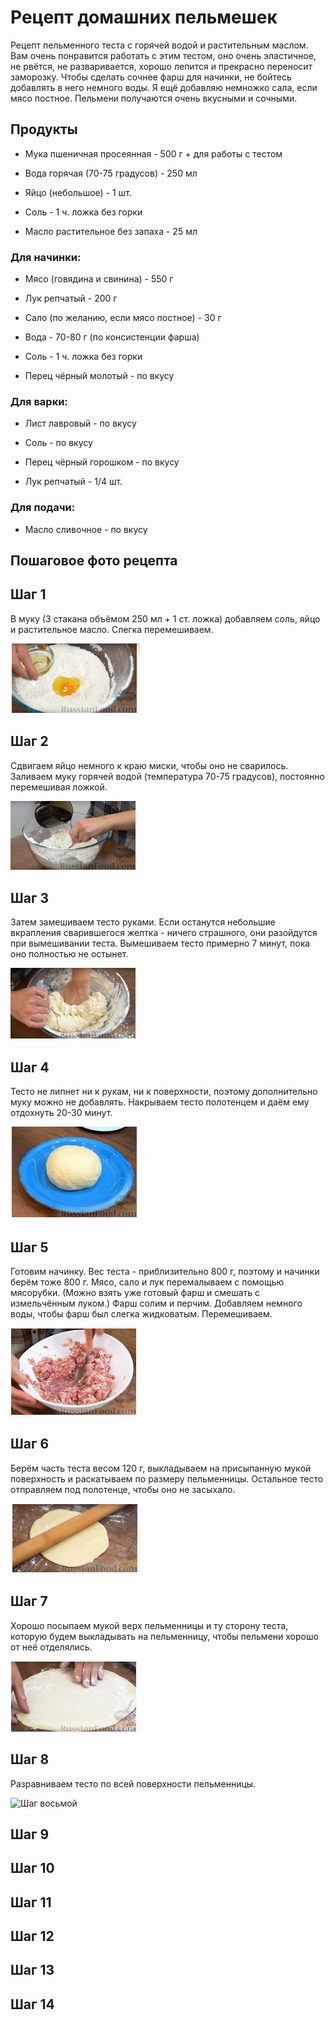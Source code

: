 # Рецепт домашних пельмешек

Рецепт пельменного теста с горячей водой и растительным маслом. Вам очень понравится работать с этим тестом, оно очень эластичное, не рвётся, не разваривается, хорошо лепится и прекрасно переносит заморозку. Чтобы сделать сочнее фарш для начинки, не бойтесь добавлять в него немного воды. Я ещё добавляю немножко сала, если мясо постное. Пельмени получаются очень вкусными и сочными.

## Продукты

* Мука пшеничная просеянная - 500 г + для работы с тестом

* Вода горячая (70-75 градусов) - 250 мл

* Яйцо (небольшое) - 1 шт.

* Соль - 1 ч. ложка без горки

* Масло растительное без запаха - 25 мл

### Для начинки:

* Мясо (говядина и свинина) - 550 г

* Лук репчатый - 200 г

* Сало (по желанию, если мясо постное) - 30 г

* Вода - 70-80 г (по консистенции фарша)

* Соль - 1 ч. ложка без горки

* Перец чёрный молотый - по вкусу

### Для варки:

* Лист лавровый - по вкусу

* Соль - по вкусу

* Перец чёрный горошком - по вкусу

* Лук репчатый - 1/4 шт.


### Для подачи:

* Масло сливочное - по вкусу

## Пошаговое фото рецепта

## Шаг 1

В муку (3 стакана объёмом 250 мл + 1 ст. ложка) добавляем соль, яйцо и растительное масло. Слегка перемешиваем.

![Шаг первый](shag_001.PNG)

## Шаг 2

Сдвигаем яйцо немного к краю миски, чтобы оно не сварилось. Заливаем муку горячей водой (температура 70-75 градусов), постоянно перемешивая ложкой.

![Шаг второй](shag_002.PNG)

## Шаг 3

Затем замешиваем тесто руками. Если останутся небольшие вкрапления сварившегося желтка - ничего страшного, они разойдутся при вымешивании теста.
Вымешиваем тесто примерно 7 минут, пока оно полностью не остынет.

![Шаг третий](shag_003.PNG)

## Шаг 4

Тесто не липнет ни к рукам, ни к поверхности, поэтому дополнительно муку можно не добавлять.
Накрываем тесто полотенцем и даём ему отдохнуть 20-30 минут.

![Шаг четвёртый](shag_004.PNG)

## Шаг 5

Готовим начинку. Вес теста - приблизительно 800 г, поэтому и начинки берём тоже 800 г.
Мясо, сало и лук перемалываем с помощью мясорубки. (Можно взять уже готовый фарш и смешать с измельчённым луком.)
Фарш солим и перчим. Добавляем немного воды, чтобы фарш был слегка жидковатым. Перемешиваем.

![Шаг пятый](shag_005.PNG)

## Шаг 6

Берём часть теста весом 120 г, выкладываем на присыпанную мукой поверхность и раскатываем по размеру пельменницы. Остальное тесто отправляем под полотенце, чтобы оно не засыхало.

![Шаг шестой](shag_006.PNG)

## Шаг 7

Хорошо посыпаем мукой верх пельменницы и ту сторону теста, которую будем выкладывать на пельменницу, чтобы пельмени хорошо от неё отделялись.

![Шаг седьмой](shag_007.PNG)

## Шаг 8

Разравниваем тесто по всей поверхности пельменницы.

![Шаг восьмой](shag_008)

## Шаг 9

## Шаг 10

## Шаг 11

## Шаг 12

## Шаг 13

## Шаг 14
